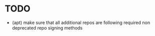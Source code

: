 # TODO

- (apt) make sure that all additional repos are following required non deprecated repo signing methods